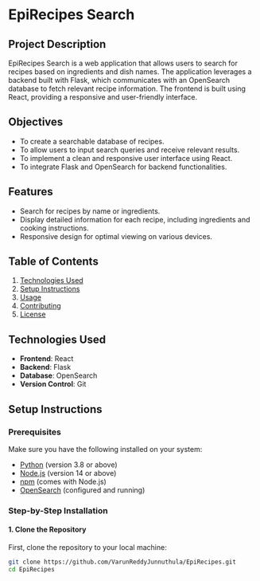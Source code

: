 # EpiRecipes Search

## Project Description

EpiRecipes Search is a web application that allows users to search for recipes based on ingredients and dish names. The application leverages a backend built with Flask, which communicates with an OpenSearch database to fetch relevant recipe information. The frontend is built using React, providing a responsive and user-friendly interface.

## Objectives

- To create a searchable database of recipes.
- To allow users to input search queries and receive relevant results.
- To implement a clean and responsive user interface using React.
- To integrate Flask and OpenSearch for backend functionalities.

## Features

- Search for recipes by name or ingredients.
- Display detailed information for each recipe, including ingredients and cooking instructions.
- Responsive design for optimal viewing on various devices.

## Table of Contents

1. [Technologies Used](#technologies-used)
2. [Setup Instructions](#setup-instructions)
3. [Usage](#usage)
4. [Contributing](#contributing)
5. [License](#license)

## Technologies Used

- **Frontend**: React
- **Backend**: Flask
- **Database**: OpenSearch
- **Version Control**: Git

## Setup Instructions

### Prerequisites

Make sure you have the following installed on your system:

- [Python](https://www.python.org/downloads/) (version 3.8 or above)
- [Node.js](https://nodejs.org/) (version 14 or above)
- [npm](https://www.npmjs.com/get-npm) (comes with Node.js)
- [OpenSearch](https://opensearch.org/) (configured and running)

### Step-by-Step Installation

#### 1. Clone the Repository

First, clone the repository to your local machine:

```bash
git clone https://github.com/VarunReddyJunnuthula/EpiRecipes.git
cd EpiRecipes 
